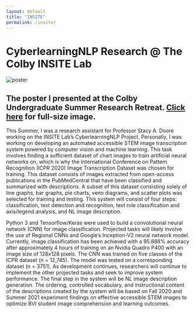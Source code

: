 ```yaml
---
layout: default
title: "INSITE"
permalink: /insite/
---
```


# CyberlearningNLP Research @ The Colby INSITE Lab

![poster](../assets/poster.png)



## The poster I presented at the Colby Undergraduate Summer Research Retreat. [Click here](https://benjiaa.github.io/assets/poster.png) for full-size image.

This Summer, I was a research assistant for Professor Stacy A. Doore working on the INSITE Lab’s CyberlearningNLP Project. Personally, I was working on developing an automated accessible STEM image transcription system powered by computer vision and machine learning. This task involves finding a sufficient dataset of chart images to train artificial neural networks on, which is why the International Conference on Pattern Recognition (ICPR 2020) Image Transcription Dataset was chosen for training. This dataset consists of images extracted from open-access publications in the PubMedCentral that have been classified and summarized with descriptions. A subset of this dataset consisting solely of line graphs, bar graphs, pie charts, venn diagrams, and scatter plots was selected for training and testing. This system will consist of four steps: classification, text detection and recognition, text role classification and axis/legend analysis, and NL image description.

Python 3 and Tensorflow/Keras were used to build a convolutional neural network (CNN) for image classification. Projected tasks will likely involve the use of Regional CNNs and Google’s Inception-V2 neural network model. Currently, image classification has been achieved with a 95.888% accuracy after approximately 4 hours of training on an Nvidia Quadro P400 with an image size of 128x128 pixels. The CNN was trained on five classes of the ICPR dataset (n = 12,745). The model was tested on a corresponding dataset (n = 3751). As development continues, researchers will continue to implement the other projected tasks and seek to improve system performance. The final step in the system will be NL image description generation. The ordering, controlled vocabulary, and instructional content of the descriptions created by the system will be based on Fall 2020 and Summer 2021 experiment findings on effective accessible STEM images to optimize BVI student image comprehension and learning outcomes.
